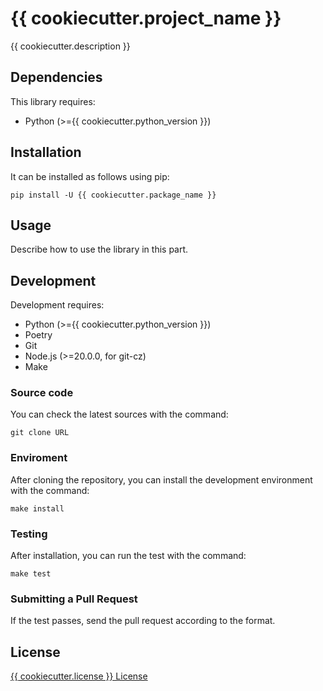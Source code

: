 # {{ cookiecutter.project_name }}

{{ cookiecutter.description }}

## Dependencies

This library requires:

- Python (>={{ cookiecutter.python_version }})

## Installation

It can be installed as follows using pip:

```shell
pip install -U {{ cookiecutter.package_name }}
```

## Usage

Describe how to use the library in this part.

## Development

Development requires:

- Python (>={{ cookiecutter.python_version }})
- Poetry
- Git
- Node.js (>=20.0.0, for git-cz)
- Make

### Source code

You can check the latest sources with the command:

```shell
git clone URL
```

### Enviroment

After cloning the repository, you can install the development environment with the command:

```shell
make install
```

### Testing

After installation, you can run the test with the command:

```shell
make test
```

### Submitting a Pull Request

If the test passes, send the pull request according to the format.

## License

[{{ cookiecutter.license }} License](LICENSE)
